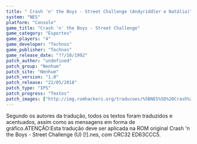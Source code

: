 ```yaml
---
title: " Crash 'n' the Boys - Street Challenge (Andyriddler e Natália)"
system: "NES"
platform: "Console"
game_title: "Crash 'n' the Boys - Street Challenge"
game_category: "Esportes"
game_players: "4"
game_developer: "Technos"
game_publisher: "Technos"
game_release_date: "??/10/1992"
patch_author: "undefined"
patch_group: "Nenhum"
patch_site: "Nenhum"
patch_version: "1.0"
patch_release: "22/05/2018"
patch_type: "IPS"
patch_progress: "Textos"
patch_images: ["http://img.romhackers.org/traducoes/%5BNES%5D%20Crash%20%2527n%20the%20Boys%20-%20Street%20Challenge%20-%20Andyriddler%20e%20Nat%C3%A1lia%20-%201.png","http://img.romhackers.org/traducoes/%5BNES%5D%20Crash%20%2527n%20the%20Boys%20-%20Street%20Challenge%20-%20Andyriddler%20e%20Nat%C3%A1lia%20-%202.png","http://img.romhackers.org/traducoes/%5BNES%5D%20Crash%20%2527n%20the%20Boys%20-%20Street%20Challenge%20-%20Andyriddler%20e%20Nat%C3%A1lia%20-%203.png"]
---
```

Segundo os autores da tradução, todos os textos foram traduzidos e acentuados, assim como as mensagens em forma de gráfico.ATENÇÃO:Esta tradução deve ser aplicada na ROM original Crash 'n the Boys - Street Challenge (U) [!].nes, com CRC32 ED63CCC5.